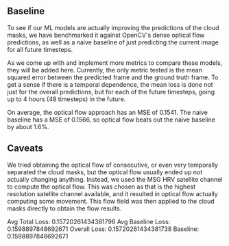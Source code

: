 ## Baseline

To see if our ML models are actually improving the predictions of the cloud masks, we
have benchmarked it against OpenCV's dense optical flow predictions, as well as a naive
baseline of just predicting the current image for all future timesteps.

As we come up with and implement more metrics to compare these models, they will be added
here. Currently, the only metric tested is the mean squared error between the predicted frame
and the ground truth frame. To get a sense if there is a temporal dependence, the mean loss is
done not just for the overall predictions, but for each of the future timesteps, going up to 4 hours (48 timesteps)
in the future.

On average, the optical flow approach has an MSE of 0.1541. The naive baseline has a MSE of 0.1566,
so optical flow beats out the naive baseline by about 1.6%.

## Caveats

We tried obtaining the optical flow of consecutive, or even very temporally separated the cloud masks,
but the optical flow usually ended up not actually changing anything. Instead, we used the
MSG HRV satellite channel to compute the optical flow. This was chosen as that is the highest
resolution satellite channel available, and it resulted in optical flow actually computing some movement.
This flow field was then applied to the cloud masks directly to obtain the flow results.

Avg Total Loss: 0.15720261434381796 Avg Baseline Loss: 0.1598897848692671
Overall Loss: 0.15720261434381738 Baseline: 0.1598897848692671
